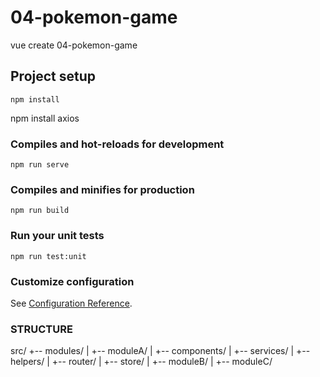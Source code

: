 # 04-pokemon-game
vue create 04-pokemon-game

## Project setup
```
npm install
```
npm install axios

### Compiles and hot-reloads for development
```
npm run serve
```

### Compiles and minifies for production
```
npm run build
```

### Run your unit tests
```
npm run test:unit
```

### Customize configuration
See [Configuration Reference](https://cli.vuejs.org/config/).

### STRUCTURE
src/
+-- modules/
|   +-- moduleA/
|       +-- components/
|       +-- services/
|       +-- helpers/
|       +-- router/
|       +-- store/
|   +-- moduleB/
|   +-- moduleC/